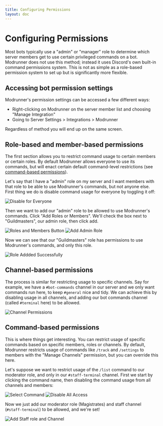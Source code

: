 ```yaml
---
title: Configuring Permissions
layout: doc
---
```


# Configuring Permissions

Most bots typically use a "admin" or "manager" role to determine which server members get to use certain privileged commands on a bot. Modrunner does not use this method; instead it uses Discord's own built-in command permissions system. This is not as simple as a role-based permission system to set up but is significantly more flexible.

## Accessing bot permission settings

Modrunner's permission settings can be accessed a few different ways:

- Right-clicking on Modrunner on the server member list and choosing "Manage Integration"
- Going to Server Settings > Integrations > Modrunner

Regardless of method you will end up on the same screen.

## Role-based and member-based permissions

The first section allows you to restrict command usage to certain members or certain roles. By default Modrunner allows everyone to use its commands, but will enact certain default command-level restrictions (see [command-based permissions](#command-based-permissions)).

Let's say that I have a "admin" role on my server and I want members with that role to be able to use Modrunner's commands, but not anyone else. First thing we do is disable command usage for everyone by toggling it off:

![Disable for Everyone](/images/docs/guides/configuring-permissions/0.png)

Then we want to add our "admin" role to be allowed to use Modrunner's commands. Click "Add Roles or Members". We'll check the box next to "Guildmasters", our admin role, then click add.

![Roles and Members Button](/images/docs/guides/configuring-permissions/1.png)
![Add Admin Role](/images/docs/guides/configuring-permissions/2.png)

Now we can see that our "Guildmasters" role has permissions to use Modrunner's commands, and only this role.

![Role Addded Successfully](/images/docs/guides/configuring-permissions/3.png)

## Channel-based permissions

The process is similar for restricting usage to specific channels. Say for example, we have a `#bot-commands` channel in our server and we only want commands run here, to keep `#general` nice and tidy. We can achieve this by disabling usage in all channels, and adding our bot commands channel (called `#terminal` here) to be allowed.

![Channel Permissions](/images/docs/guides/configuring-permissions/4.png)

## Command-based permissions

This is where things get interesting. You can restrict usage of specific commands based on specific members, roles or channels. By default, Modrunner restricts usage of commands like `/track` and `/settings` to members with the "Manage Channels" permission, but you can override this here.

Let's suppose we want to restrict usage of the `/list` command to our moderator role, and only in our `#staff-terminal` channel. First we start by clicking the command name, then disabling the command usage from all channels and members:

![Select Command](/images/docs/guides/configuring-permissions/5.png)
![Disable All Access](/images/docs/guides/configuring-permissions/6.png)

Now we just add our moderator role (Magistrates) and staff channel (`#staff-terminal`) to be allowed, and we're set!

![Add Staff role and Channel](/images/docs/guides/configuring-permissions/7.png)
